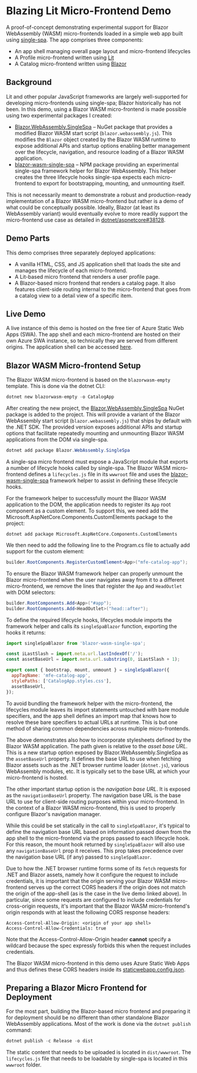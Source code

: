 # Blazing Lit Micro-Frontend Demo

A proof-of-concept demonstrating experimental support for Blazor WebAssembly (WASM) micro-frontends
loaded in a simple web app built using [single-spa](https://single-spa.js.org/). The app comprises
three components:

* An app shell managing overall page layout and micro-frontend lifecycles
* A Profile micro-frontend written using [Lit](https://lit.dev/)
* A Catalog micro-frontend written using [Blazor](https://dotnet.microsoft.com/en-us/apps/aspnet/web-apps/blazor)

## Background

Lit and other popular JavaScript frameworks are largely well-supported for developing
micro-frontends using single-spa; Blazor historically has not been. In this demo, using a Blazor
WASM micro-frontend is made possible using two experimental packages I created:

* [Blazor.WebAssembly.SingleSpa](https://www.nuget.org/packages/Blazor.WebAssembly.SingleSpa) &ndash;
  NuGet package that provides a modified Blazor WASM start script (`blazor.webassembly.js`). This
  modifies the `Blazor` object created by the Blazor WASM runtime to expose additional APIs and
  startup options enabling better management over the lifecycle, navigation, and resource loading of
  a Blazor WASM application.
* [blazor-wasm-single-spa](https://www.npmjs.com/package/blazor-wasm-single-spa) &ndash; NPM package
  providing an experimental single-spa framework helper for Blazor WebAssembly. This helper creates
  the three lifecycle hooks single-spa expects each micro-frontend to export for bootstrapping,
  mounting, and unmounting itself.

This is not necessarily meant to demonstrate a robust and production-ready implementation of a
Blazor WASM micro-frontend but rather is a demo of what could be conceptually possible. Ideally,
Blazor (at least its WebAssembly variant) would eventually evolve to more readily support the
micro-frontend use case as detailed in
[dotnet/aspnetcore#38128](https://github.com/dotnet/aspnetcore/issues/38128).

## Demo Parts

This demo comprises three separately deployed applications:

* A vanilla HTML, CSS, and JS application shell that loads the site and manages the lifecycle of
  each micro-frontend.
* A Lit-based micro frontend that renders a user profile page.
* A Blazor-based micro frontend that renders a catalog page. It also features client-side routing
  internal to the micro-frontend that goes from a catalog view to a detail view of a specific item.

## Live Demo

A live instance of this demo is hosted on the free tier of Azure Static Web Apps (SWA). The app
shell and each micro-frontend are hosted on their own Azure SWA instance, so technically they are
served from different origins. The application shell can be accessed
[here](https://gentle-river-0e21e6610.3.azurestaticapps.net/).

## Blazor WASM Micro-frontend Setup

The Blazor WASM micro-frontend is based on the `blazorwasm-empty` template. This is done via the
dotnet CLI:

```powershell
dotnet new blazorwasm-empty -o CatalogApp
```

After creating the new project, the [Blazor.WebAssembly.SingleSpa](https://www.nuget.org/packages/Blazor.WebAssembly.SingleSpa)
NuGet package is added to the project. This will provide a variant of the Blazor WebAssembly start
script (`blazor.webassembly.js`) that ships by default with the .NET SDK. The provided version
exposes additional APIs and startup options that facilitate repeatedly mounting and unmounting
Blazor WASM applications from the DOM via single-spa.

```powershell
dotnet add package Blazor.WebAssembly.SingleSpa
```

A single-spa micro frontend must expose a JavaScript module that exports a number of lifecycle
hooks called by single-spa. The Blazor WASM micro-frontend defines a `lifecycles.js` file in its
`wwwroot` file and uses the [blazor-wasm-single-spa](https://www.npmjs.com/package/blazor-wasm-single-spa)
framework helper to assist in defining these lifecycle hooks.

For the framework helper to successfully mount the Blazor WASM application to the DOM, the
application needs to register its `App` root component as a custom element. To support this, we need
add the Microsoft.AspNetCore.Components.CustomElements package to the project:

```
dotnet add package Microsoft.AspNetCore.Components.CustomElements
```

We then need to add the following line to the Program.cs file to actually add support for the custom
element:

```csharp
builder.RootComponents.RegisterCustomElement<App>("mfe-catalog-app");
```

To ensure the Blazor WASM framework helper can properly unmount the Blazor micro-frontend when the
user navigates away from it to a different micro-frontend, we remove the lines that register the
`App` and `HeadOutlet` with DOM selectors:

```csharp
builder.RootComponents.Add<App>("#app");
builder.RootComponents.Add<HeadOutlet>("head::after");
```

To define the required lifecycle hooks, lifecycles module imports the framework helper and calls its
`singleSpaBlazor` function, exporting the hooks it returns:

```javascript
import singleSpaBlazor from 'blazor-wasm-single-spa';

const iLastSlash = import.meta.url.lastIndexOf('/');
const assetBaseUrl = import.meta.url.substring(0, iLastSlash + 1);

export const { bootstrap, mount, unmount } = singleSpaBlazor({
  appTagName: 'mfe-catalog-app',
  stylePaths: ['CatalogApp.styles.css'],
  assetBaseUrl,
});
```

To avoid bundling the framework helper with the micro-frontend, the lifecycles module leaves its
import statements untouched with bare module specifiers, and the app shell defines an import map
that knows how to resolve these bare specifiers to actual URLs at runtime. This is but one method of
sharing common dependencies across multiple micro-frontends.

The above demonstrates also how to incorporate stylesheets defined by the Blazor WASM application.
The path given is relative to the *asset base URL*. This is a new startup option exposed by
Blazor.WebAssembly.SingleSpa as the `assetBaseUrl` property. It defines the base URL to use when
fetching Blazor assets such as the .NET browser runtime loader (`dotnet.js`), various WebAssembly
modules, etc. It is typically set to the base URL at which your micro-frontend is hosted.

The other important startup option is the *navigation base URL*. It is exposed as the
`navigationBaseUrl` property. The navigation base URL is the base URL to use for client-side routing
purposes within your micro-frontend. In the context of a Blazor WASM micro-frontend, this is used to
properly configure Blazor's navigation manager.

While this could be set statically in the call to `singleSpaBlazor`, it's typical to define the
navigation base URL based on information passed down from the app shell to the micro-frontend via
the props passed to each lifecycle hook. For this reason, the mount hook returned by
`singleSpaBlazor` will also use any `navigationBaseUrl` prop it receives. This prop takes precedence
over the navigation base URL (if any) passed to `singleSpaBlazor`.

Due to how the .NET browser runtime forms some of its `fetch` requests for .NET and Blazor assets,
namely how it configure the request to include credentials, it is important that the origin serving
your Blazor WASM micro-frontend serves up the correct CORS headers if the origin does not match the
origin of the app-shell (as is the case in the live demo linked above). In particular, since some
requests are configured to include credentials for cross-origin requests, it's important that the
Blazor WASM micro-frontend's origin responds with at least the following CORS response headers:

```
Access-Control-Allow-Origin: <origin of your app shell>
Access-Control-Allow-Credentials: true
```

Note that the Access-Control-Allow-Origin header **cannot** specify a wildcard because the spec
expressly forbids this when the request includes credentials.

The Blazor WASM micro-frontend in this demo uses Azure Static Web Apps and thus defines these CORS
headers inside its [staticwebapp.config.json](catalog/src/CatalogApp/wwwroot/staticwebapp.config.json).

## Preparing a Blazor Micro Frontend for Deployment

For the most part, building the Blazor-based micro frontend and preparing it for deployment should
be no different than other standalone Blazor WebAssembly applications. Most of the work is done via
the `dotnet publish` command:

```powershell
dotnet publish -c Release -o dist
```

The static content that needs to be uploaded is located in `dist/wwwroot`. The `lifecycles.js` file
that needs to be loadable by single-spa is located in this `wwwroot` folder.
